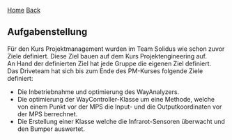 [Home](home) [Back](DokuSolidus)  
  
## Aufgabenstellung  
  
Für den Kurs Projektmanagement wurden im Team Solidus wie schon zuvor Ziele definiert. Diese Ziel bauen auf dem Kurs Projektengineering auf.  
An Hand der definierten Ziel hat jede Gruppe die eigenen Ziel definiert.  
Das Driveteam hat sich bis zum Ende des PM-Kurses folgende Ziele definiert:
  
- Die Inbetriebnahme und optimierung des WayAnalyzers.  
- Die optimierung der WayController-Klasse um eine Methode, welche von einem Punkt vor der MPS die Input- und die Outputkoordinaten vor der MPS berrechnet.  
- Die Erstellung einer Klasse welche die Infrarot-Sensoren überwacht und den Bumper auswertet.
